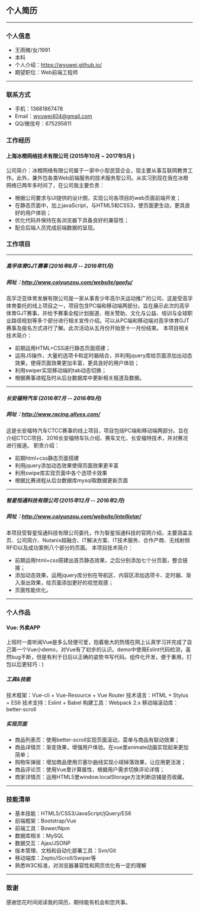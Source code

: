 ## 个人简历

------

### 个人信息

- 王雨微/女/1991
- 本科
- 个人介绍：https://wyuwei.github.io/
- 期望职位：Web前端工程师

------

### 联系方式

- 手机：13681867478 
- Email：wyuwei404@gmail.com
- QQ/微信号：675295811

### 工作经历

#### 上海冰橙网络技术有限公司 (2015年10月 ~ 2017年5月 )

公司简介：冰橙网络有限公司属于一家中小型民营企业，现主要从事互联网教育工作。此外，兼外包各类Web前端服务的技术服务型公司。从实习到现在我在冰橙网络已两年多时间了，在公司我主要负责：

- 根据公司要求与UI提供的设计图，实现公司各项目的web页面前端开发；
- 在静态页面中，加上javaScript，与HTML5和CSS3，使页面更生动，更具良好的用户体验；
- 优化代码并保持在各浏览器下具备良好的兼容性；
- 配合后端人员完成前端数据的呈现。

### 工作项目

------

##### 高孚体育GJT赛事 (2016年6月 -- 2016年11月)

##### 网址：http://www.caiyunzou.com/website/gaofu/

高孚泛亚体育发展有限公司是一家从事青少年高尔夫运动推广的公司，这是受高孚体育委托的线上项目之一，项目包含PC端和移动端两部分。旨在展示此次的高孚体育GJT赛事，并给予赛事全程计划报道、相关赞助、文化与公益、培训与全球职业路径规划等多个部分进行相关宣传介绍。可以从PC端和移动端对高孚体育GJT赛事及报名方式进行了解。此次活动从五月份开始至十一月份结束。
本项目相关技术简介：

- 前期运用HTML+CSS进行静态页面搭建；
- 运用JS操作，大量的选项卡和定时器结合，并利用jquery库给页面添加出动态效果，使得页面效果更加丰富，更具良好的用户体验； 
- 利用swiper实现移动端的tab动态切换；
- 根据赛事进程及时从后台数据库中更新相关报道及数据。

------

##### 长安福特汽车 (2016年7月 -- 2016年9月)

##### 网址：http://www.racing.allyes.com/

这是长安福特汽车CTCC赛事的线上项目，项目包括PC端和移动端两部分。旨在介绍CTCC项目、2016长安福特车队介绍、赛车文化、长安福特技术，并对赛况进行报道。
  职责介绍：

- 前期html+css静态页面搭建
- 利用jquery添加动态效果使得页面效果更丰富
- 利用swipe库实现页面中各个选项卡效果
- 根据比赛进程从后台数据库mysql取数据更新页面

------

##### 智星恒通科技有限公司 (2015年12月 -- 2016年2月)

##### 网址：http://www.caiyunzou.com/website/intellistar/

本项目受智星恒通科技有限公司委托，作为智星恒通科技的官网介绍，主要涵盖主页、公司简介、Nutanix超融合、IT解决方案、IT技术服务、合作产商、无线射频RFID以及成功案例八个部分的页面。
本项目技术简介：				

- 前期运用html+css搭建出首页静态效果，之后分别添加七个分页面，整合链接；
- 添加动态效果，运用jquery库分别在导航区、内容区添加选项卡、定时器、渐入渐出效果，给页面添加更好的视觉观感；
- 页面性能优化。

------

### 个人作品

#### Vue: 外卖APP

上班时一直听闻Vue是多么轻便可爱，抱着极大的热情在网上认真学习并完成了自己第一个Vue小demo，对Vue有了初步的认识。demo中使用Eslint代码检测，虽然bug不断，但是有利于日后以正确的姿势书写代码。组件化开发，便于重用，打包以后更轻巧 : )

##### 工具&技能

技术框架：Vue-cli  +  Vue-Resource  +  Vue Router
技术语言：HTML + Stylus + ES6 
技术支持：Eslint + Babel
构建工具：Webpack 2.x
移动端滚动库：better-scroll

##### 实现页面

- 商品列表页：使用better-scroll实现页面滚动，菜单与商品有联动效果；
- 商品详情页：渐变效果，增强用户体验。在vue里animate动画实现起来更加简单；
- 购物车弹层：增加商品使用贝塞尔曲线实现小球掉落效果，让应用更活泼；
- 商品评论页：使用Vue里计算属性，根据用户需求切换评论详情；
- 商家详情页：运用HTML5里window.localStorage方法判断店铺是否收藏。

------

### 技能清单

- 基本技能：HTML5/CSS3/JavaScript/jQuery/ES6
- 前端框架：Bootstrap/Vue
- 前端工具：Bower/Npm
- 数据库相关：MySQL
- 数据交互：Ajax/JSONP
- 版本管理、文档和自动化部署工具：Svn/Git
- 移动端库：Zepto/iScroll/Swiper等
- 熟悉W3C标准，对浏览器兼容性和网页优化有一定的理解

------

### 致谢

感谢您花时间阅读我的简历，期待能有机会和您共事。